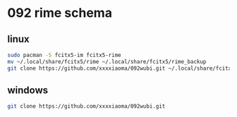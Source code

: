 # 092 rime schema

## linux

```sh
sudo pacman -S fcitx5-im fcitx5-rime
mv ~/.local/share/fcitx5/rime ~/.local/share/fcitx5/rime_backup
git clone https://github.com/xxxxiaoma/092wubi.git ~/.local/share/fcitx5/rime
```

## windows

```sh
git clone https://github.com/xxxxiaoma/092wubi.git
```
